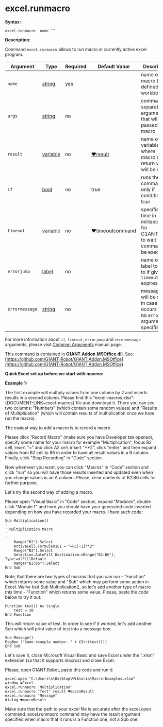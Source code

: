 # excel.runmacro

**Syntax:**

```G1ANT
excel.runmacro  name ‴‴
```

**Description:**

Command `excel.runmacro` allows to run macro in currently active excel program.

| Argument | Type | Required | Default Value | Description |
| -------- | ---- | -------- | ------------- | ----------- |
|`name`| [string](https://github.com/G1ANT-Robot/G1ANT.Manual/blob/master/G1ANT-Language/Structures/string.md) | yes |  | name of macro that is defined in a workbook |
|`args`| [string](https://github.com/G1ANT-Robot/G1ANT.Manual/blob/master/G1ANT-Language/Structures/string.md) | no| | comma separated arguments that will be passed to macro |
|`result`| [variable](https://github.com/G1ANT-Robot/G1ANT.Manual/blob/master/G1ANT-Language/Special-Characters/variable.md) | no |  [♥result](https://github.com/G1ANT-Robot/G1ANT.Manual/blob/master/G1ANT-Language/Common-Arguments.md)  | name of variable where macro's return value will be stored |
|`if`| [bool](https://github.com/G1ANT-Robot/G1ANT.Manual/blob/master/G1ANT-Language/Structures/bool.md) | no | true | runs the command only if condition is true |
|`timeout`| [variable](https://github.com/G1ANT-Robot/G1ANT.Manual/blob/master/G1ANT-Language/Special-Characters/variable.md) | no | [♥timeoutcommand](https://github.com/G1ANT-Robot/G1ANT.Manual/blob/master/G1ANT-Language/Variables/Special-Variables.md)  | specifies time in milliseconds for G1ANT.Robot to wait for the command to be executed |
|`errorjump` | [label](https://github.com/G1ANT-Robot/G1ANT.Manual/blob/master/G1ANT-Language/Structures/label.md) | no | | name of the label to jump to if given `timeout` expires |
|`errormessage`| [string](https://github.com/G1ANT-Robot/G1ANT.Manual/blob/master/G1ANT-Language/Structures/string.md) | no |  | message that will be shown in case error occurs and no `errorjump` argument is specified |

For more information about `if`, `timeout`, `errorjump` and `errormessage` arguments, please visit [Common Arguments](https://github.com/G1ANT-Robot/G1ANT.Manual/blob/master/G1ANT-Language/Common-Arguments.md)  manual page.

This command is contained in **G1ANT.Addon.MSOffice.dll**.
See: [https://github.com/G1ANT-Robot/G1ANT.Addon.MSOffice](https://github.com/G1ANT-Robot/G1ANT.Addon.MSOffice)

**Quick Excel set up before we start with macros:**

**Example 1:**

The first example will multiply values from one column by 2 and inserts results in a second column. Please find this "excel-macros.xlsx":{DOCUMENT-LINK+excel-macros} file and download it. There you can see two columns: "Numbers" (which contain some random values) and "Results of Multiplication" (which will contain results of multiplication once we have run the macro).

The easiest way to add a macro is to record a macro.

Please click "Record Macro" (make sure you have Developer tab opened), specify some name for your macro for example "Multiplication", focus B2 cell, insert "=" and click A2 cell, insert "**2", click "enter" and then expand values from B2 cell to B6 in order to have all result values in a B column. Finally, click "Stop Recording" in "Code" section.

Now whenever you want, you can click "Macros" in "Code" section and click "run" so you will have those results inserted and updated even when you change values in an A column. Please, clear contents of B2:B6 cells for further purpose.

Let's try the second way of adding a macro.

Please open "Visual Basic" in "Code" section, expand "Modules", double click "Module 1"  and here you should have your generated code inserted depending on how you have recorded your macro. I have such code:

```G1ANT
Sub Multiplication()
'
' Multiplication Macro
'
'
    Range("B2").Select
    ActiveCell.FormulaR1C1 = "=RC[-1]**2"
    Range("B2").Select
    Selection.AutoFill Destination:=Range("B2:B6"), Type:=xlFillDefault
    Range("B2:B6").Select
End Sub
```

Note, that there are two types of macros that you can run - "Function" which returns some value and "Sub" which may perform some action in Excel.
We've had Sub Multiplication(), so let's add another type of macro  this time - "Function" which returns some value. Please, paste the code below to try it out:

```G1ANT
Function test() As Single
    test = 10
End Function
```

This will return value of test. In order to see if it worked, let's add another Sub which will print value of test into a message box:

```G1ANT
Sub Message()
MsgBox ("Some example number: " + CStr(test()))
End Sub
```

Let's save it, close Microsoft Visual Basic and save Excel under the ".xlsm" extension (so that it supports macros) and close Excel.

Please, open G1ANT.Robot, paste this code and run it:

```G1ANT
excel.open ‴C:\Users\a\Desktop\Wiktoria\Macro-Examples.xlsm‴
window ✱Excel
excel.runmacro ‴Multiplication‴
excel.runmacro ‴Test‴ result ♥macroResult
excel.runmacro ‴Message‴
dialog ♥macroResult
```

Make sure that the path to your excel file is accurate after the excel.open command.
excel.runmacro command may have the result argument specified when macro that it runs is a Function one, not a Sub one.
